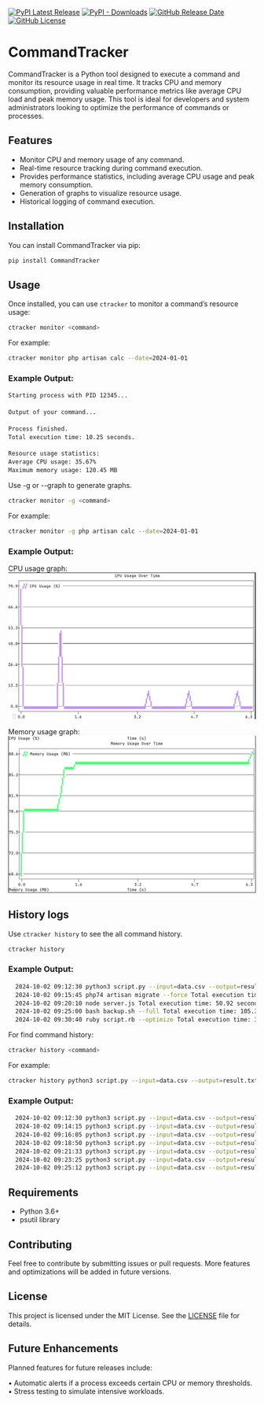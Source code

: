 [![PyPI Latest Release](https://img.shields.io/pypi/v/commandtracker.svg)](https://pypi.org/project/CommandTracker/) [![PyPI - Downloads](https://img.shields.io/pypi/dm/CommandTracker)](https://pypi.org/project/CommandTracker/)
 [![GitHub Release Date](https://img.shields.io/github/release-date/ErickCosta98/CommandTracker)](https://github.com/ErickCosta98/CommandTracker/releases) [![GitHub License](https://img.shields.io/github/license/ErickCosta98/CommandTracker)](https://github.com/ErickCosta98/CommandTracker/blob/main/LICENSE)

# CommandTracker

CommandTracker is a Python tool designed to execute a command and monitor its resource usage in real time. It tracks CPU and memory consumption, providing valuable performance metrics like average CPU load and peak memory usage. This tool is ideal for developers and system administrators looking to optimize the performance of commands or processes.

## Features

- Monitor CPU and memory usage of any command.
- Real-time resource tracking during command execution.
- Provides performance statistics, including average CPU usage and peak memory consumption.
- Generation of graphs to visualize resource usage.  
- Historical logging of command execution.  

## Installation

You can install CommandTracker via pip:

```bash
pip install CommandTracker
```

## Usage

Once installed, you can use `ctracker` to monitor a command’s resource usage:

```bash
ctracker monitor <command>
```

For example:

```bash
ctracker monitor php artisan calc --date=2024-01-01
```
### Example Output:

```bash
Starting process with PID 12345...

Output of your command...

Process finished.
Total execution time: 10.25 seconds.

Resource usage statistics:
Average CPU usage: 35.67%
Maximum memory usage: 120.45 MB
```


Use -g or --graph to generate graphs.

```bash
ctracker monitor -g <command>
```
For example:

```bash
ctracker monitor -g php artisan calc --date=2024-01-01
```

### Example Output:

CPU usage graph:
  ![cpu usage graph](./imgs/cpu_usage.png)

Memory usage graph:
  ![memory usage graph](./imgs/memory_usage.png)


## History logs
Use `ctracker history` to see the all command history.

```bash
ctracker history
```

### Example Output:
  
```bash
  2024-10-02 09:12:30 python3 script.py --input=data.csv --output=result.txt Total execution time: 25.78 seconds. Average CPU usage: 3.12% Maximum memory usage: 75.34 MB
  2024-10-02 09:15:45 php74 artisan migrate --force Total execution time: 12.43 seconds. Average CPU usage: 1.58% Maximum memory usage: 65.12 MB
  2024-10-02 09:20:10 node server.js Total execution time: 50.92 seconds. Average CPU usage: 4.67% Maximum memory usage: 120.87 MB
  2024-10-02 09:25:00 bash backup.sh --full Total execution time: 105.34 seconds. Average CPU usage: 2.87% Maximum memory usage: 200.45 MB
  2024-10-02 09:30:40 ruby script.rb --optimize Total execution time: 30.22 seconds. Average CPU usage: 2.45% Maximum memory usage: 78.65 MB

```
For find command history:

```bash
ctracker history <command>
```

For example:

```bash
ctracker history python3 script.py --input=data.csv --output=result.txt
```

### Example Output:

```bash
  2024-10-02 09:12:30 python3 script.py --input=data.csv --output=result.txt Total execution time: 25.78 seconds. Average CPU usage: 3.12% Maximum memory usage: 75.34 MB
  2024-10-02 09:14:15 python3 script.py --input=data.csv --output=result.txt Total execution time: 30.21 seconds. Average CPU usage: 4.10% Maximum memory usage: 80.45 MB
  2024-10-02 09:16:05 python3 script.py --input=data.csv --output=result.txt Total execution time: 22.56 seconds. Average CPU usage: 2.98% Maximum memory usage: 72.15 MB
  2024-10-02 09:18:50 python3 script.py --input=data.csv --output=result.txt Total execution time: 28.90 seconds. Average CPU usage: 3.54% Maximum memory usage: 78.22 MB
  2024-10-02 09:21:33 python3 script.py --input=data.csv --output=result.txt Total execution time: 35.67 seconds. Average CPU usage: 4.75% Maximum memory usage: 82.90 MB
  2024-10-02 09:23:25 python3 script.py --input=data.csv --output=result.txt Total execution time: 18.45 seconds. Average CPU usage: 2.65% Maximum memory usage: 68.12 MB
  2024-10-02 09:25:12 python3 script.py --input=data.csv --output=result.txt Total execution time: 29.88 seconds. Average CPU usage: 3.87% Maximum memory usage: 77.56 MB
```


## Requirements

- Python 3.6+
- psutil library

## Contributing

Feel free to contribute by submitting issues or pull requests. More features and optimizations will be added in future versions.

## License

This project is licensed under the MIT License. See the [LICENSE](LICENSE) file for details.

## Future Enhancements

Planned features for future releases include:

• Automatic alerts if a process exceeds certain CPU or memory thresholds.
• Stress testing to simulate intensive workloads.


